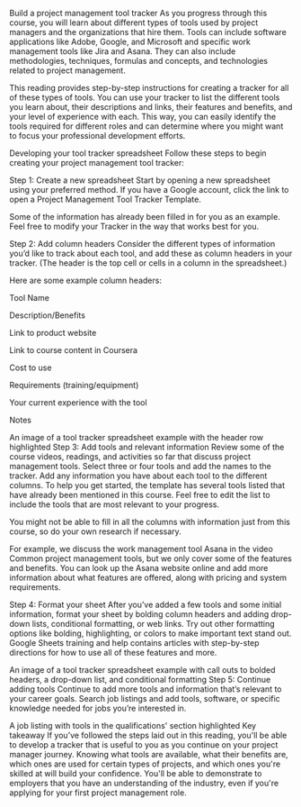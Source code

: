 Build a project management tool tracker
As you progress through this course, you will learn about different types of tools used by project managers and the organizations that hire them. Tools can include software applications like Adobe, Google, and Microsoft and specific work management tools like Jira and Asana. They can also include methodologies, techniques, formulas and concepts, and technologies related to project management. 

This reading provides step-by-step instructions for creating a tracker for all of these types of tools. You can use your tracker to list the different tools you learn about, their descriptions and links, their features and benefits, and your level of experience with each. This way, you can easily identify the tools required for different roles and can determine where you might want to focus your professional development efforts.

Developing your tool tracker spreadsheet
Follow these steps to begin creating your project management tool tracker:

Step 1: Create a new spreadsheet
Start by opening a new spreadsheet using your preferred method. If you have a Google account, click the link to open a Project Management Tool Tracker Template.

Some of the information has already been filled in for you as an example. Feel free to modify your Tracker in the way that works best for you.

Step 2: Add column headers
Consider the different types of information you’d like to track about each tool, and add these as column headers in your tracker. (The header is the top cell or cells in a column in the spreadsheet.)

Here are some example column headers:

Tool Name

Description/Benefits

Link to product website

Link to course content in Coursera

Cost to use

Requirements (training/equipment)

Your current experience with the tool 

Notes

An image of a tool tracker spreadsheet example with the header row highlighted
Step 3: Add tools and relevant information
Review some of the course videos, readings, and activities so far that discuss project management tools. Select three or four tools and add the names to the tracker. Add any information you have about each tool to the different columns. To help you get started, the template has several tools listed that have already been mentioned in this course. Feel free to edit the list to include the tools that are most relevant to your progress.

You might not be able to fill in all the columns with information just from this course, so do your own research if necessary.

For example, we discuss the work management tool Asana in the video Common project management tools, but we only cover some of the features and benefits. You can look up the Asana website online and add more information about what features are offered, along with pricing and system requirements.

Step 4: Format your sheet
After you’ve added a few tools and some initial information, format your sheet by bolding column headers and adding drop-down lists, conditional formatting, or web links. Try out other formatting options like bolding, highlighting, or colors to make important text stand out. Google Sheets training and help contains articles with step-by-step directions for how to use all of these features and more.

An image of a tool tracker spreadsheet example with call outs to bolded headers, a drop-down list, and conditional formatting
Step 5: Continue adding tools
Continue to add more tools and information that’s relevant to your career goals. Search job listings and add tools, software, or specific knowledge needed for jobs you’re interested in. 

A job listing with tools in the qualifications' section highlighted
Key takeaway
If you’ve followed the steps laid out in this reading, you'll be able to develop a tracker that is useful to you as you continue on your project manager journey. Knowing what tools are available, what their benefits are, which ones are used for certain types of projects, and which ones you're skilled at will build your confidence. You'll be able to demonstrate to employers that you have an understanding of the industry, even if you're applying for your first project management role.

